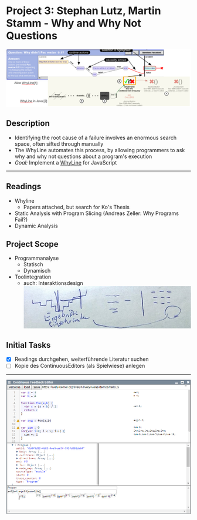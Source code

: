 # Project 3: Stephan Lutz, Martin Stamm - Why and Why Not Questions

![](motivation.png)

## Description

- Identifying the root cause of a failure involves an enormous search space, often sifted through manually
- The WhyLine automates this process, by allowing programmers to ask why and why not questions about a program's execution 
- *Goal:* Implement a [WhyLine](https://github.com/andyjko/whyline) for JavaScript

---


## Readings

- Whyline
  - Papers attached, but search for Ko's Thesis
- Static Analysis with Program Slicing (Andreas Zeller: Why Programs Fail?)
- Dynamic Analysis

## Project Scope

- Programmanalyse
  - Statisch
  - Dynamisch
- Toolintegration
  - auch: Interaktionsdesign
    ![](file_181023_061104.png)

## Initial Tasks

- [x] Readings durchgehen, weiterführende Literatur suchen
- [ ] Kopie des ContinuousEditors (als Spielwiese) anlegen

---

![](ContinousFeedbackEditor_2018-09-28_15-59-12.png)